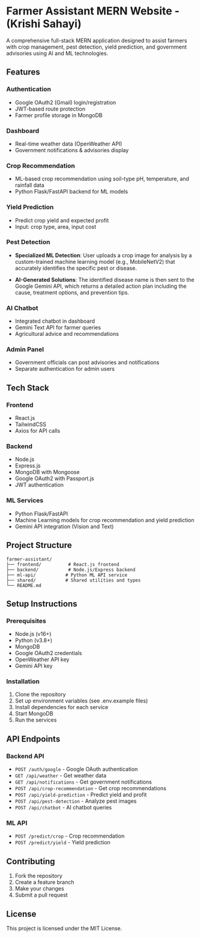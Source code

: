 # Farmer Assistant MERN Website - (Krishi Sahayi)

A comprehensive full-stack MERN application designed to assist farmers with crop management, pest detection, yield prediction, and government advisories using AI and ML technologies.

## Features

### Authentication
- Google OAuth2 (Gmail) login/registration
- JWT-based route protection
- Farmer profile storage in MongoDB

### Dashboard
- Real-time weather data (OpenWeather API)
- Government notifications & advisories display

### Crop Recommendation
- ML-based crop recommendation using soil-type pH, temperature, and rainfall data
- Python Flask/FastAPI backend for ML models

### Yield Prediction
- Predict crop yield and expected profit
- Input: crop type, area, input cost

### Pest Detection
- **Specialized ML Detection**: User uploads a crop image for analysis by a custom-trained machine learning model (e.g., MobileNetV2) that accurately identifies the specific pest or disease.

- **AI-Generated Solutions**: The identified disease name is then sent to the Google Gemini API, which returns a detailed action plan including the cause, treatment options, and prevention tips.

### AI Chatbot
- Integrated chatbot in dashboard
- Gemini Text API for farmer queries
- Agricultural advice and recommendations

### Admin Panel
- Government officials can post advisories and notifications
- Separate authentication for admin users

## Tech Stack

### Frontend
- React.js
- TailwindCSS
- Axios for API calls

### Backend
- Node.js
- Express.js
- MongoDB with Mongoose
- Google OAuth2 with Passport.js
- JWT authentication

### ML Services
- Python Flask/FastAPI
- Machine Learning models for crop recommendation and yield prediction
- Gemini API integration (Vision and Text)

## Project Structure

```
farmer-assistant/
├── frontend/          # React.js frontend
├── backend/           # Node.js/Express backend
├── ml-api/           # Python ML API service
├── shared/           # Shared utilities and types
└── README.md
```

## Setup Instructions

### Prerequisites
- Node.js (v16+)
- Python (v3.8+)
- MongoDB
- Google OAuth2 credentials
- OpenWeather API key
- Gemini API key

### Installation

1. Clone the repository
2. Set up environment variables (see .env.example files)
3. Install dependencies for each service
4. Start MongoDB
5. Run the services

## API Endpoints

### Backend API
- `POST /auth/google` - Google OAuth authentication
- `GET /api/weather` - Get weather data
- `GET /api/notifications` - Get government notifications
- `POST /api/crop-recommendation` - Get crop recommendations
- `POST /api/yield-prediction` - Predict yield and profit
- `POST /api/pest-detection` - Analyze pest images
- `POST /api/chatbot` - AI chatbot queries

### ML API
- `POST /predict/crop` - Crop recommendation
- `POST /predict/yield` - Yield prediction

## Contributing

1. Fork the repository
2. Create a feature branch
3. Make your changes
4. Submit a pull request

## License

This project is licensed under the MIT License.
